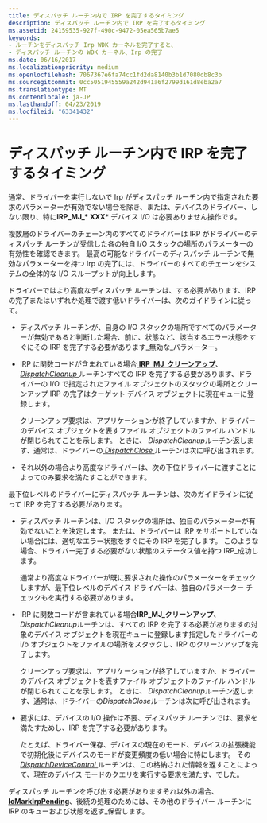 ```yaml
---
title: ディスパッチ ルーチン内で IRP を完了するタイミング
description: ディスパッチ ルーチン内で IRP を完了するタイミング
ms.assetid: 24159535-927f-490c-9472-05ea565b7ae5
keywords:
- ルーチンをディスパッチ Irp WDK カーネルを完了すると、
- ディスパッチ ルーチンの WDK カーネル、Irp の完了
ms.date: 06/16/2017
ms.localizationpriority: medium
ms.openlocfilehash: 7067367e6fa74cc1fd2da8140b3b1d7080db8c3b
ms.sourcegitcommit: 0cc5051945559a242d941a6f2799d161d8eba2a7
ms.translationtype: MT
ms.contentlocale: ja-JP
ms.lasthandoff: 04/23/2019
ms.locfileid: "63341432"
---
```

# <a name="when-to-complete-an-irp-in-a-dispatch-routine"></a>ディスパッチ ルーチン内で IRP を完了するタイミング





通常、ドライバーを実行しないで Irp がディスパッチ ルーチン内で指定された要求のパラメーターが有効でない場合を除き、または、デバイスのドライバー、しない限り、特に**IRP\_MJ\_* XXX*** デバイス I/O は必要ありません操作です。

複数層のドライバーのチェーン内のすべてのドライバーは IRP がドライバーのディスパッチ ルーチンが受信した各の独自 I/O スタックの場所のパラメーターの有効性を確認できます。 最高の可能なドライバーのディスパッチ ルーチンで無効なパラメーターを持つ Irp の完了には、ドライバーのすべてのチェーンをシステムの全体的な I/O スループットが向上します。

ドライバーではより高度なディスパッチ ルーチンは、する必要があります、IRP の完了またはいずれか処理で渡す低いドライバーは、次のガイドラインに従って。

-   ディスパッチ ルーチンが、自身の I/O スタックの場所ですべてのパラメーターが無効であると判断した場合、前に、状態など、該当するエラー状態をすぐにその IRP を完了する必要があります\_無効な\_パラメーター。

-   IRP に関数コードが含まれている場合[ **IRP\_MJ\_クリーンアップ**](https://msdn.microsoft.com/library/windows/hardware/ff550718)、 [ *DispatchCleanup* ](https://docs.microsoft.com/windows-hardware/drivers/ddi/content/wdm/nc-wdm-driver_dispatch)ルーチンすべての IRP を完了する必要があります、ドライバーの I/O で指定されたファイル オブジェクトのスタックの場所とクリーンアップ IRP の完了はターゲット デバイス オブジェクトに現在キューに登録します。

    クリーンアップ要求は、アプリケーションが終了していますか、ドライバーのデバイス オブジェクトを表すファイル オブジェクトのファイル ハンドルが閉じられてことを示します。 ときに、 *DispatchCleanup*ルーチン返します、通常は、ドライバーの[ *DispatchClose* ](https://docs.microsoft.com/windows-hardware/drivers/ddi/content/wdm/nc-wdm-driver_dispatch)ルーチンは次に呼び出されます。

-   それ以外の場合より高度なドライバーは、次の下位ドライバーに渡すことによってのみ要求を満たすことができます。

最下位レベルのドライバーにディスパッチ ルーチンは、次のガイドラインに従って IRP を完了する必要があります。

-   ディスパッチ ルーチンは、I/O スタックの場所は、独自のパラメーターが有効でないことを決定します。 または、ドライバーは IRP をサポートしていない場合には、適切なエラー状態をすぐにその IRP を完了します。 このような場合、ドライバー完了する必要がない状態のステータス値を持つ IRP\_成功します。

    通常より高度なドライバーが既に要求された操作のパラメーターをチェックしますが、最下位レベルのデバイス ドライバーは、独自のパラメーター チェックもを実行する必要があります。

-   IRP に関数コードが含まれている場合**IRP\_MJ\_クリーンアップ**、 *DispatchCleanup*ルーチンは、すべての IRP を完了する必要がありますの対象のデバイス オブジェクトを現在キューに登録します指定したドライバーの i/o オブジェクトをファイルの場所をスタックし、IRP のクリーンアップを完了します。

    クリーンアップ要求は、アプリケーションが終了していますか、ドライバーのデバイス オブジェクトを表すファイル オブジェクトのファイル ハンドルが閉じられてことを示します。 ときに、 *DispatchCleanup*ルーチン返します、通常は、ドライバーの*DispatchClose*ルーチンは次に呼び出されます。

-   要求には、デバイスの I/O 操作は不要、ディスパッチ ルーチンでは、要求を満たすためし、IRP を完了する必要があります。

    たとえば、ドライバー保存、デバイスの現在のモード、デバイスの拡張機能で初期化後にデバイスのモードが変更頻度の低い場合に特にします。 その[ *DispatchDeviceControl* ](https://docs.microsoft.com/windows-hardware/drivers/ddi/content/wdm/nc-wdm-driver_dispatch)ルーチンは、この格納された情報を返すことによって、現在のデバイス モードのクエリを実行する要求を満たす、でした。

ディスパッチ ルーチンを呼び出す必要がありますそれ以外の場合、 [ **IoMarkIrpPending**](https://msdn.microsoft.com/library/windows/hardware/ff549422)、後続の処理のためには、その他のドライバー ルーチンに IRP のキューおよび状態を返す\_保留します。

 

 




